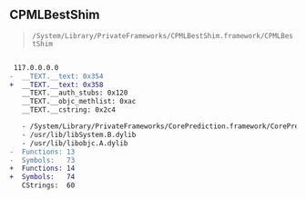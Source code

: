 ## CPMLBestShim

> `/System/Library/PrivateFrameworks/CPMLBestShim.framework/CPMLBestShim`

```diff

 117.0.0.0.0
-  __TEXT.__text: 0x354
+  __TEXT.__text: 0x358
   __TEXT.__auth_stubs: 0x120
   __TEXT.__objc_methlist: 0xac
   __TEXT.__cstring: 0x2c4

   - /System/Library/PrivateFrameworks/CorePrediction.framework/CorePrediction
   - /usr/lib/libSystem.B.dylib
   - /usr/lib/libobjc.A.dylib
-  Functions: 13
-  Symbols:   73
+  Functions: 14
+  Symbols:   74
   CStrings:  60
 

```
